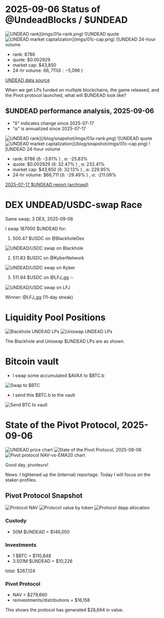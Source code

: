 # 2025-09-06 Status of @UndeadBlocks / $UNDEAD 

![$UNDEAD rank](imgs/01a-rank.png) 
![$UNDEAD quote](imgs/01b-quote.png) 
![$UNDEAD market captalization](imgs/01c-cap.png) 
![$UNDEAD 24-hour volume](imgs/01d-vol.png) 

* rank: 8786 
* quote: $0.002929 
* market cap: $43,850 
* 24-hr volume: $66,711 (δ: -$5,096 ) 


[UNDEAD data source](https://www.coingecko.com/en/coins/undead-blocks) 



When we get LPs funded on multiple blockchains, the game released, and the Pivot protocol launched, what will $UNDEAD look like? 

## $UNDEAD performance analysis, 2025-09-06 

* "δ" indicates change since 2025-07-17 
* "α" is annualized since 2025-07-17 

![$UNDEAD rank](/blog/snapshot/imgs/01a-rank.png) 
![$UNDEAD quote](/blog/snapshot/imgs/01b-quote.png) 
![$UNDEAD market captalization](/blog/snapshot/imgs/01c-cap.png) 
![$UNDEAD 24-hour volume](/blog/snapshot/imgs/01d-vol.png) 

* rank: 8786 (δ: -3.61% ) , α: -25.83% 
* quote: $0.002929 (δ: 32.47% ) , α: 232.41% 
* market cap: $43,850 (δ: 32.13% ) , α: 229.95% 
* 24-hr volume: $66,711 (δ: -29.49% ) , α: -211.09% 

[2025-07-17 $UNDEAD report (archived)](https://github.com/pivoteur/biz/tree/main/blog/snapshot) 

# DEX UNDEAD/USDC-swap Race 

Same swap; 3 DEX, 2025-09-06 

I swap 187000 $UNDEAD for: 

1. 500.47 $USDC on @BlackholeDex 

![UNDEAD/USDC swap on Blackhole](imgs/02a-blackhole.png) 

2. 511.83 $USDC on @KyberNetwork 

![UNDEAD/USDC swap on Kyber](imgs/02b-kyber.png) 

3. 511.94 $USDC on @LFJ_gg 💥 

![UNDEAD/USDC swap on LFJ](imgs/02c-lfj.png) 

Winner: @LFJ_gg (11-day streak) 

# Liquidity Pool Positions 

![Blackhole UNDEAD LPs](imgs/03a-blackhole-lps.png) 
![Uniswap UNDEAD LPs](imgs/03b-uniswap-lps.png) 

The Blackhole and Uniswap $UNDEAD LPs are as shown. 

# Bitcoin vault 

* I swap some accumulated $AVAX to $BTC.b 

![Swap to $BTC](imgs/04a-swap.png) 

* I send this $BTC.b to the vault 

![Send BTC to vault](imgs/04b-sned.png) 

# State of the Pivot Protocol, 2025-09-06 

![UNDEAD price chart](imgs/05a-undead.png) 
![State of the Pivot Protocol, 2025-09-06](imgs/05b-assets.png) 
![Pivot protocol NAV-vs-EMA20 chart](imgs/05c-ema.png) 


Good day, pivoteurs! 

News: I tightened up the (internal) reportage. Today I will focus on the staker-profiles. 
## Pivot Protocol Snapshot 

![Protocol NAV](imgs/06a-nav.png) 
![Protocol value by token](imgs/06b-by-token.png) 
![Protocol dapp allocation](imgs/06c-by-dapp.png) 

### Custody 

* 50M $UNDEAD = $146,050 

### Investments 

* 1 $BTC = $110,848 
* 3.501M $UNDEAD = $10,226 

total: $267,124 


### Pivot Protocol 

* NAV = $279,660 
* reinvestments/distributions = $16,158 

This shows the protocol has generated $28,694 in value. 

